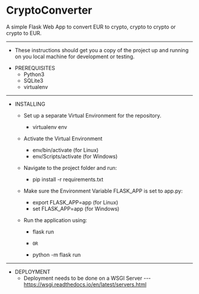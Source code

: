 # CryptoConverter

 A simple Flask Web App to convert EUR to crypto, crypto to crypto or crypto to EUR.
<hr>

- These instructions should get you a copy of the project up and running on you local machine for development or testing.

* PREREQUISITES
  - Python3
  - SQLite3
  - virtualenv
<hr>
  
* INSTALLING
  - Set up a separate Virtual Environment for the repository.
    - virtualenv env
  - Activate the Virtual Environment
    - env/bin/activate (for Linux)
    - env/Scripts/activate (for Windows)
  
  - Navigate to the project folder and run:
    - pip install -r requirements.txt
  
  - Make sure the Environment Variable FLASK_APP is set to app.py:
    - export FLASK_APP=app (for Linux)
    - set FLASK_APP=app (for Windows)
  
  - Run the application using:
    - flask run 
    -     OR
    - python -m flask run
<hr> 
    
* DEPLOYMENT
  - Deployment needs to be done on a WSGI Server
    --- https://wsgi.readthedocs.io/en/latest/servers.html
